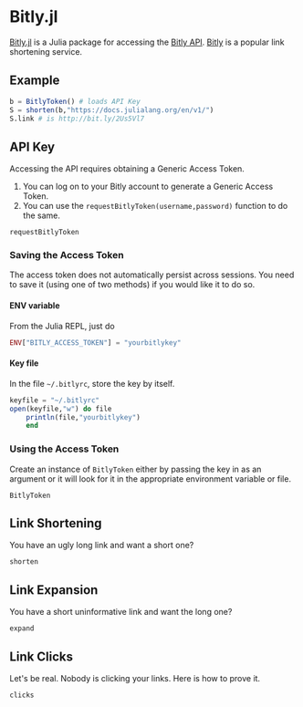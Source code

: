 # Bitly.jl

[Bitly.jl](https://github.com/tbeason/Bitly.jl) is a Julia package for accessing the [Bitly API](https://dev.bitly.com). [Bitly](https://bitly.com) is a popular link shortening service.


## Example

```julia
b = BitlyToken() # loads API Key
S = shorten(b,"https://docs.julialang.org/en/v1/")
S.link # is http://bit.ly/2Us5Vl7
```

## API Key

Accessing the API requires obtaining a Generic Access Token.

 1. You can log on to your Bitly account to generate a Generic Access Token.
 2. You can use the `requestBitlyToken(username,password)` function to do the same.

```@docs
requestBitlyToken
```

### Saving the Access Token

The access token does not automatically persist across sessions. You need to save it (using one of two methods) if you would like it to do so.

#### ENV variable

From the Julia REPL, just do
```julia
ENV["BITLY_ACCESS_TOKEN"] = "yourbitlykey"
```

#### Key file

In the file `~/.bitlyrc`, store the key by itself.

```julia
keyfile = "~/.bitlyrc"
open(keyfile,"w") do file
    println(file,"yourbitlykey")
    end
```


### Using the Access Token

Create an instance of `BitlyToken` either by passing the key in as an argument or it will look for it in the appropriate environment variable or file.

```@docs
BitlyToken
```

## Link Shortening

You have an ugly long link and want a short one?

```@docs
shorten
```

## Link Expansion

You have a short uninformative link and want the long one?

```@docs
expand
```

## Link Clicks

Let's be real. Nobody is clicking your links. Here is how to prove it.

```@docs
clicks
```

